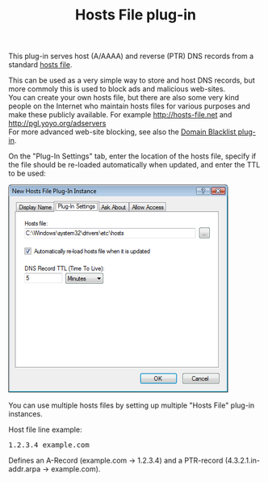 ﻿---
title: Hosts File plug-in
category: 8
frontpage: false
comments: true
refs: 110
created-utc: 2019-01-01
modified-utc: 2020-01-08
---
<p>This plug-in serves host (A/AAAA) and reverse (PTR) DNS records from a standard <a href="https://simpledns.plus/helplink?p=df_hostsfile">hosts file</a>.</p>

<p>This can be used as a very simple way to store and host DNS records, but more commoly this is used to block ads and malicious web-sites.<br />
You can create your own hosts file, but there are also some very kind people on the Internet who maintain hosts files for various purposes and make these publicly available. For example <a href="http://hosts-file.net" target="_blank">http://hosts-file.net</a> and <a href="http://pgl.yoyo.org/adservers" target="_blank">http://pgl.yoyo.org/adservers</a><br />
For more advanced web-site blocking, see also the <a href="https://simpledns.plus/plugin-domainbl">Domain Blacklist plug-in</a>.</p>

<p>On the &quot;Plug-In Settings&quot; tab, enter the location of the hosts file, specify if the file should be re-loaded automatically when updated,  and enter the TTL to be used:</p>

<p><img src="img/178/1.png" /></p>

<p>You can use multiple hosts files by setting up multiple &quot;Hosts File&quot; plug-in instances.</p>

<p>Host file line example:</p>

<pre>1.2.3.4 example.com</pre>

<p>Defines an A-Record (example.com -&gt; 1.2.3.4) and a PTR-record (4.3.2.1.in-addr.arpa -&gt; example.com).</p>